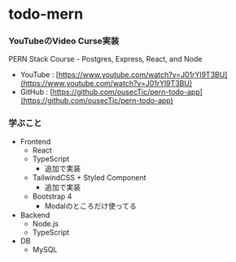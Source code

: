 # todo-mern

### YouTubeのVideo Curse実装
PERN Stack Course - Postgres, Express, React, and Node
- YouTube : [https://www.youtube.com/watch?v=J01rYl9T3BU](https://www.youtube.com/watch?v=J01rYl9T3BU)
- GitHub : [https://github.com/ousecTic/pern-todo-app](https://github.com/ousecTic/pern-todo-app)

### 学ぶこと
- Frontend
  - React
  - TypeScript
    - 追加で実装
  - TailwindCSS + Styled Component
    - 追加で実装
  - Bootstrap 4
    - Modalのところだけ使ってる
- Backend
  - Node.js
  - TypeScript
- DB
  - MySQL